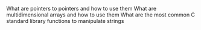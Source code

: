 What are pointers to pointers and how to use them What are multidimensional arrays and how to use them What are the most common C standard library functions to manipulate strings
